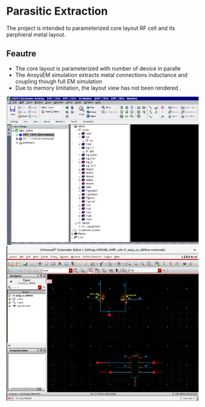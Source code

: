 # Parasitic Extraction

The project is intended to parameterized core layout RF cell and its perphieral metal layout.

## Feautre

- The core layout is parameterized with number of device in paralle
- The AnsysEM simulation extracts metal connections inductance and coupling though full EM simulation
- Due to memory limitation, the layout view has not been rendered .

![csv](./csv.png)
![csv](./em.png)
